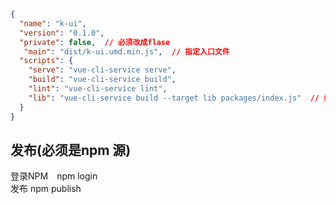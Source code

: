 ```json
{
  "name": "k-ui",
  "version": "0.1.0",
  "private": false,  // 必须改成flase
   "main": "dist/k-ui.umd.min.js",  // 指定入口文件
  "scripts": {
    "serve": "vue-cli-service serve",
    "build": "vue-cli-service build",
    "lint": "vue-cli-service lint",
    "lib": "vue-cli-service build --target lib packages/index.js"  // 打包成 UI库
  }
}

```

## 发布(必须是npm 源)
登录NPM　npm login  
发布 npm publish